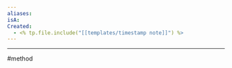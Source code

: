 ```yaml
---
aliases: 
isA: 
Created:
  - <% tp.file.include("[[templates/timestamp note]]") %>
---
```



--- 
#method 
